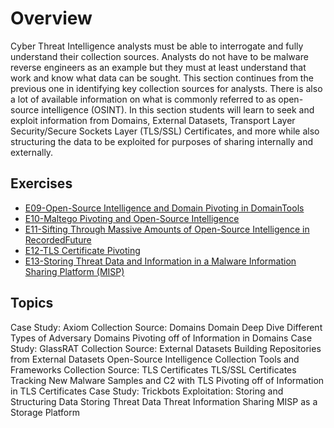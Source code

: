 # Overview

Cyber Threat Intelligence analysts must be able to interrogate and fully understand their collection sources. Analysts do not have to be malware reverse engineers as an example but they must at least understand that work and know what data can be sought. This section continues from the previous one in identifying key collection sources for analysts. There is also a lot of available information on what is commonly referred to as open-source intelligence (OSINT). In this section students will learn to seek and exploit information from Domains, External Datasets, Transport Layer Security/Secure Sockets Layer (TLS/SSL) Certificates, and more while also structuring the data to be exploited for purposes of sharing internally and externally.

## Exercises
* [E09-Open-Source Intelligence and Domain Pivoting in DomainTools](https://github.com/WeaveryHeavy/Threat-Intelligence-Tradecraft/blob/master/3%20Collection%20Sources/Exercises/E09-Open-Source%20Intelligence%20and%20Domain%20Pivoting%20in%20DomainTools)
* [E10-Maltego Pivoting and Open-Source Intelligence](https://github.com/WeaveryHeavy/Threat-Intelligence-Tradecraft/blob/master/3%20Collection%20Sources/Exercises/E10-Maltego%20Pivoting%20and%20Open-Source%20Intelligence)
* [E11-Sifting Through Massive Amounts of Open-Source Intelligence in RecordedFuture](https://github.com/WeaveryHeavy/Threat-Intelligence-Tradecraft/blob/master/3%20Collection%20Sources/Exercises/E11-Sifting%20Through%20Massive%20Amounts%20of%20Open-Source%20Intelligence%20in%20RecordedFuture)
* [E12-TLS Certificate Pivoting](https://github.com/WeaveryHeavy/Threat-Intelligence-Tradecraft/blob/master/3%20Collection%20Sources/Exercises/E12-TLS%20Certificate%20Pivoting)
* [E13-Storing Threat Data and Information in a Malware Information Sharing Platform (MISP)](https://github.com/WeaveryHeavy/Threat-Intelligence-Tradecraft/blob/master/3%20Collection%20Sources/Exercises/E13-Storing%20Threat%20Data%20and%20Information%20in%20a%20Malware%20Information%20Sharing%20Platform%20(MISP))


## Topics

Case Study: Axiom
Collection Source: Domains
Domain Deep Dive
Different Types of Adversary Domains
Pivoting off of Information in Domains
Case Study: GlassRAT
Collection Source: External Datasets
Building Repositories from External Datasets
Open-Source Intelligence Collection Tools and Frameworks
Collection Source: TLS Certificates
TLS/SSL Certificates
Tracking New Malware Samples and C2 with TLS
Pivoting off of Information in TLS Certificates
Case Study: Trickbots
Exploitation: Storing and Structuring Data
Storing Threat Data
Threat Information Sharing
MISP as a Storage Platform
